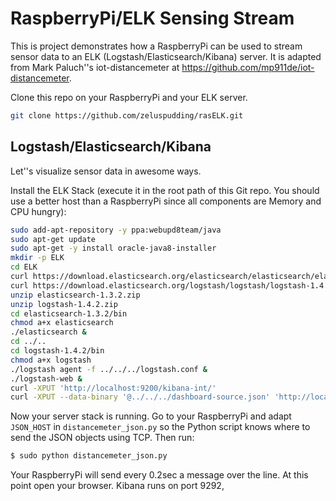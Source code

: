 RaspberryPi/ELK Sensing Stream
======================

This is project demonstrates how a RaspberryPi can be used to stream sensor data to an ELK (Logstash/Elasticsearch/Kibana) server. It is adapted from Mark Paluch''s iot-distancemeter at https://github.com/mp911de/iot-distancemeter.

Clone this repo on your RaspberryPi and your ELK server.

```bash
git clone https://github.com/zeluspudding/rasELK.git
```

Logstash/Elasticsearch/Kibana
-----------------------------
Let''s visualize sensor data in awesome ways.

Install the ELK Stack (execute it in the root path of this Git repo. You should use a better host than a RaspberryPi since all components are Memory and CPU hungry):

```bash
sudo add-apt-repository -y ppa:webupd8team/java
sudo apt-get update
sudo apt-get -y install oracle-java8-installer
mkdir -p ELK
cd ELK
curl https://download.elasticsearch.org/elasticsearch/elasticsearch/elasticsearch-1.3.2.zip > elasticsearch-1.3.2.zip
curl https://download.elasticsearch.org/logstash/logstash/logstash-1.4.2.zip > logstash-1.4.2.zip
unzip elasticsearch-1.3.2.zip
unzip logstash-1.4.2.zip
cd elasticsearch-1.3.2/bin
chmod a+x elasticsearch
./elasticsearch &
cd ../..
cd logstash-1.4.2/bin
chmod a+x logstash
./logstash agent -f ../../../logstash.conf &
./logstash-web &
curl -XPUT 'http://localhost:9200/kibana-int/'
curl -XPUT --data-binary '@../../../dashboard-source.json' 'http://localhost:9200/kibana-int/dashboard/Sonic%20Distancemeter'
```

Now your server stack is running. Go to your RaspberryPi and adapt `JSON_HOST` in `distancemeter_json.py` so the Python
script knows where to send the JSON objects using TCP. Then run:

```bash
$ sudo python distancemeter_json.py
```

Your RaspberryPi will send every 0.2sec a message over the line. At this point open your browser. Kibana runs on port 9292,

